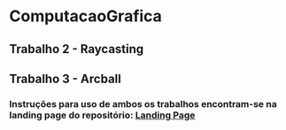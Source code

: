 # ComputacaoGrafica

## Trabalho 2 - Raycasting
## Trabalho 3 - Arcball

### Instruções para uso de ambos os trabalhos encontram-se na landing page do repositório: [Landing Page](https://joaoandrepestre.github.io/ComputacaoGrafica/)
